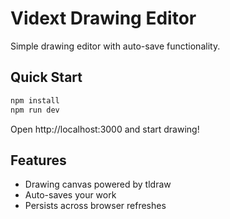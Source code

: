 # Vidext Drawing Editor

Simple drawing editor with auto-save functionality.

## Quick Start

```bash
npm install
npm run dev
```

Open http://localhost:3000 and start drawing!

## Features

- Drawing canvas powered by tldraw
- Auto-saves your work
- Persists across browser refreshes
